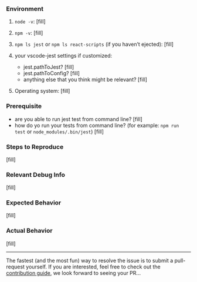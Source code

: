 
### Environment

1. `node -v`: [fill]
1. `npm -v`: [fill]
1. `npm ls jest` or `npm ls react-scripts` (if you haven’t ejected): [fill]
1. your vscode-jest settings if customized:
    - jest.pathToJest? [fill]
    - jest.pathToConfig? [fill]
    - anything else that you think might be relevant? [fill]

1. Operating system: [fill]

### Prerequisite
- are you able to run jest test from command line? [fill]
- how do yo run your tests from command line? (for example: `npm run test` or `node_modules/.bin/jest`) [fill]

### Steps to Reproduce

<!-- Please create a repository that reproduces the issue with the minimal amount of code possible. -->

[fill]

### Relevant Debug Info

<!-- If applicable, following self-diagnosis in https://github.com/jest-community/vscode-jest/blob/master/README.md#troubleshooting, and include the relevant debug info here to speed up the issue resolution -->

[fill]

### Expected Behavior

[fill]


### Actual Behavior

[fill]


--- 

The fastest (and the most fun) way to resolve the issue is to submit a pull-request yourself. If you are interested, feel free to check out the [contribution guide](https://github.com/jest-community/vscode-jest/CONTRIBUTING.md), we look forward to seeing your PR... 
